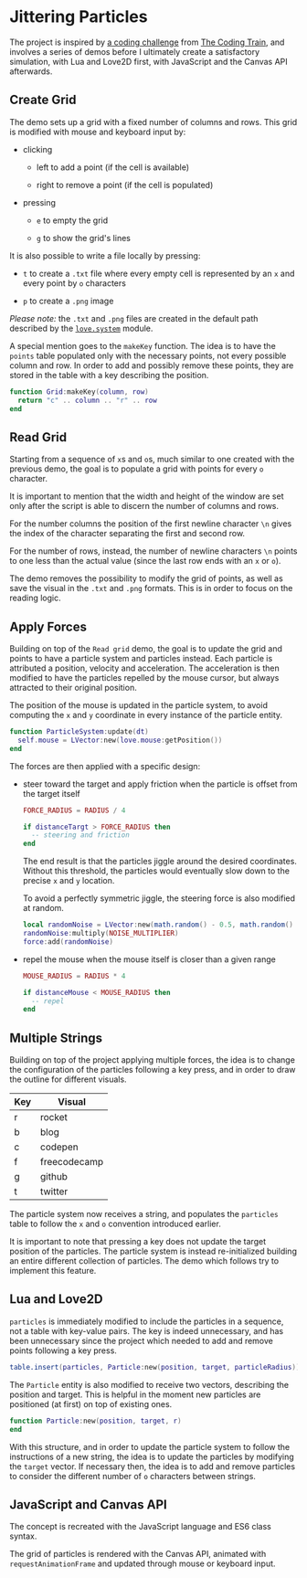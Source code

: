# Jittering Particles

The project is inspired by [a coding challenge](https://youtu.be/4hA7G3gup-4) from [The Coding Train](https://thecodingtrain.com/), and involves a series of demos before I ultimately create a satisfactory simulation, with Lua and Love2D first, with JavaScript and the Canvas API afterwards.

## Create Grid

The demo sets up a grid with a fixed number of columns and rows. This grid is modified with mouse and keyboard input by:

- clicking

  - left to add a point (if the cell is available)

  - right to remove a point (if the cell is populated)

- pressing

  - `e` to empty the grid

  - `g` to show the grid's lines

It is also possible to write a file locally by pressing:

- `t` to create a `.txt` file where every empty cell is represented by an `x` and every point by `o` characters

- `p` to create a `.png` image

_Please note:_ the `.txt` and `.png` files are created in the default path described by the [`love.system`](https://love2d.org/wiki/love.filesystem) module.

A special mention goes to the `makeKey` function. The idea is to have the `points` table populated only with the necessary points, not every possible column and row. In order to add and possibly remove these points, they are stored in the table with a key describing the position.

```lua
function Grid:makeKey(column, row)
  return "c" .. column .. "r" .. row
end
```

## Read Grid

Starting from a sequence of `x`s and `o`s, much similar to one created with the previous demo, the goal is to populate a grid with points for every `o` character.

It is important to mention that the width and height of the window are set only after the script is able to discern the number of columns and rows.

For the number columns the position of the first newline character `\n` gives the index of the character separating the first and second row.

For the number of rows, instead, the number of newline characters `\n` points to one less than the actual value (since the last row ends with an `x` or `o`).

The demo removes the possibility to modify the grid of points, as well as save the visual in the `.txt` and `.png` formats. This is in order to focus on the reading logic.

## Apply Forces

Building on top of the `Read grid` demo, the goal is to update the grid and points to have a particle system and particles instead. Each particle is attributed a position, velocity and acceleration. The acceleration is then modified to have the particles repelled by the mouse cursor, but always attracted to their original position.

The position of the mouse is updated in the particle system, to avoid computing the `x` and `y` coordinate in every instance of the particle entity.

```lua
function ParticleSystem:update(dt)
  self.mouse = LVector:new(love.mouse:getPosition())
end
```

The forces are then applied with a specific design:

- steer toward the target and apply friction when the particle is offset from the target itself

  ```lua
  FORCE_RADIUS = RADIUS / 4

  if distanceTargt > FORCE_RADIUS then
    -- steering and friction
  end
  ```

  The end result is that the particles jiggle around the desired coordinates. Without this threshold, the particles would eventually slow down to the precise `x` and `y` location.

  To avoid a perfectly symmetric jiggle, the steering force is also modified at random.

  ```lua
  local randomNoise = LVector:new(math.random() - 0.5, math.random() - 0.5)
  randomNoise:multiply(NOISE_MULTIPLIER)
  force:add(randomNoise)
  ```

- repel the mouse when the mouse itself is closer than a given range

  ```lua
  MOUSE_RADIUS = RADIUS * 4

  if distanceMouse < MOUSE_RADIUS then
    -- repel
  end
  ```

## Multiple Strings

Building on top of the project applying multiple forces, the idea is to change the configuration of the particles following a key press, and in order to draw the outline for different visuals.

| Key | Visual       |
| --- | ------------ |
| r   | rocket       |
| b   | blog         |
| c   | codepen      |
| f   | freecodecamp |
| g   | github       |
| t   | twitter      |

The particle system now receives a string, and populates the `particles` table to follow the `x` and `o` convention introduced earlier.

It is important to note that pressing a key does not update the target position of the particles. The particle system is instead re-initialized building an entire different collection of particles. The demo which follows try to implement this feature.

## Lua and Love2D

`particles` is immediately modified to include the particles in a sequence, not a table with key-value pairs. The key is indeed unnecessary, and has been unnecessary since the project which needed to add and remove points following a key press.

```lua
table.insert(particles, Particle:new(position, target, particleRadius))
```

The `Particle` entity is also modified to receive two vectors, describing the position and target. This is helpful in the moment new particles are positioned (at first) on top of existing ones.

```lua
function Particle:new(position, target, r)
end
```

With this structure, and in order to update the particle system to follow the instructions of a new string, the idea is to update the particles by modifying the `target` vector. If necessary then, the idea is to add and remove particles to consider the different number of `o` characters between strings.

## JavaScript and Canvas API

The concept is recreated with the JavaScript language and ES6 class syntax.

The grid of particles is rendered with the Canvas API, animated with `requestAnimationFrame` and updated through mouse or keyboard input.
